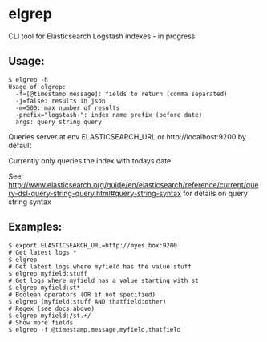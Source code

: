 elgrep
======

CLI tool for Elasticsearch Logstash indexes - in progress

Usage:
-----
```
$ elgrep -h
Usage of elgrep:
  -f=[@timestamp message]: fields to return (comma separated)
  -j=false: results in json
  -m=500: max number of results
  -prefix="logstash-": index name prefix (before date)
  args: query string query
```
Queries server at env ELASTICSEARCH_URL or http://localhost:9200 by default

Currently only queries the index with todays date.

See: http://www.elasticsearch.org/guide/en/elasticsearch/reference/current/query-dsl-query-string-query.html#query-string-syntax for details on query string syntax

Examples:
--------
```
$ export ELASTICSEARCH_URL=http://myes.box:9200
# Get latest logs *
$ elgrep 
# Get latest logs where myfield has the value stuff
$ elgrep myfield:stuff
# Get logs where myfield has a value starting with st
$ elgrep myfield:st*
# Boolean operators (OR if not specified)
$ elgrep (myfield:stuff AND thatfield:other)
# Regex (see docs above)
$ elgrep myfield:/st.+/
# Show more fields
$ elgrep -f @timestamp,message,myfield,thatfield
```
